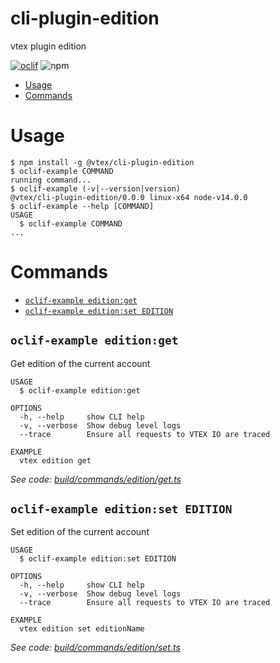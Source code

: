 cli-plugin-edition
===================

vtex plugin edition

[![oclif](https://img.shields.io/badge/cli-oclif-brightgreen.svg)](https://oclif.io)
![npm](https://img.shields.io/npm/v/@vtex/cli-plugin-edition)

<!-- toc -->
* [Usage](#usage)
* [Commands](#commands)
<!-- tocstop -->
# Usage
<!-- usage -->
```sh-session
$ npm install -g @vtex/cli-plugin-edition
$ oclif-example COMMAND
running command...
$ oclif-example (-v|--version|version)
@vtex/cli-plugin-edition/0.0.0 linux-x64 node-v14.0.0
$ oclif-example --help [COMMAND]
USAGE
  $ oclif-example COMMAND
...
```
<!-- usagestop -->
# Commands
<!-- commands -->
* [`oclif-example edition:get`](#oclif-example-editionget)
* [`oclif-example edition:set EDITION`](#oclif-example-editionset-edition)

## `oclif-example edition:get`

Get edition of the current account

```
USAGE
  $ oclif-example edition:get

OPTIONS
  -h, --help     show CLI help
  -v, --verbose  Show debug level logs
  --trace        Ensure all requests to VTEX IO are traced

EXAMPLE
  vtex edition get
```

_See code: [build/commands/edition/get.ts](https://github.com/vtex/cli-plugin-edition/blob/v0.0.0/build/commands/edition/get.ts)_

## `oclif-example edition:set EDITION`

Set edition of the current account

```
USAGE
  $ oclif-example edition:set EDITION

OPTIONS
  -h, --help     show CLI help
  -v, --verbose  Show debug level logs
  --trace        Ensure all requests to VTEX IO are traced

EXAMPLE
  vtex edition set editionName
```

_See code: [build/commands/edition/set.ts](https://github.com/vtex/cli-plugin-edition/blob/v0.0.0/build/commands/edition/set.ts)_
<!-- commandsstop -->
